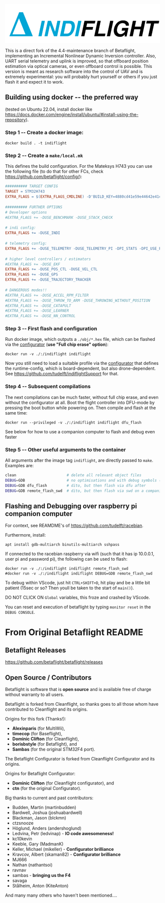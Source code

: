 ![Indiflight](docs/assets/images/IndiflightLogoFull.png)

This is a direct fork of the 4.4-maintenance branch of Betaflight, implementing an Incremental Nonlinear Dynamic Inversion controller. Also, UART serial telemetry and uplink is improved, so that offboard position estimation via optical cameras, or even offboard control is possible. This version is meant as research software into the control of UAV and is extremely experimental: you will probably hurt yourself or others if you just flash it and expect it to work.

## Building using docker -- the preferred way

(tested on Ubuntu 22.04, install docker like https://docs.docker.com/engine/install/ubuntu/#install-using-the-repository).

### Step 1 -- Create a docker image:

    docker build . -t indiflight


### Step 2 -- Create a `make/local.mk`

This defines the build configuration. For the Mateksys H743 you can use the 
following file (to do that for other FCs, check https://github.com/betaflight/config/):

```Makefile
########## TARGET CONFIG
TARGET = STM32H743
EXTRA_FLAGS = $(EXTRA_FLAGS_CMDLINE) -D'BUILD_KEY=4880cd41e59e44642e41c3f6344b3993' -D'RELEASE_NAME=4.4.2' -D'BOARD_NAME=MATEKH743' -D'MANUFACTURER_ID=MTKS' -DCLOUD_BUILD -DUSE_GYRO -DUSE_GYRO_SPI_ICM42605 -DUSE_GYRO_SPI_ICM42688P -DUSE_GYRO_SPI_MPU6000 -DUSE_GYRO_SPI_MPU6500 -DUSE_ACC -DUSE_ACC_SPI_ICM42605 -DUSE_ACC_SPI_ICM42688P -DUSE_ACC_SPI_MPU6000 -DUSE_ACC_SPI_MPU6500 -DUSE_DSHOT -DUSE_LED_STRIP -DUSE_MAX7456 -DUSE_OSD -DUSE_OSD_HD -DUSE_OSD_SD -DUSE_PINIO -DUSE_BLACKBOX -DUSE_SDCARD -DUSE_SERIALRX -DUSE_SERIALRX_SBUS -DUSE_SERIALRX_CRSF -DUSE_TELEMETRY -DUSE_TELEMETRY_SMARTPORT

########## FURTHER OPTIONS
# Developer options
#EXTRA_FLAGS += -DUSE_BENCHMARK -DUSE_STACK_CHECK

# indi config:
EXTRA_FLAGS += -DUSE_INDI

# telemetry config:
EXTRA_FLAGS += -DUSE_TELEMETRY -DUSE_TELEMETRY_PI -DPI_STATS -DPI_USE_PRINT_MSGS -DUSE_GPS_PI

# higher level controllers / estimators
#EXTRA_FLAGS += -DUSE_EKF
EXTRA_FLAGS += -DUSE_POS_CTL -DUSE_VEL_CTL
EXTRA_FLAGS += -DUSE_GPS
EXTRA_FLAGS += -DUSE_TRAJECTORY_TRACKER

# DANGEROUS modes!!
#EXTRA_FLAGS += -DUSE_ACCEL_RPM_FILTER 
#EXTRA_FLAGS += -DUSE_THROW_TO_ARM -DUSE_THROWING_WITHOUT_POSITION
#EXTRA_FLAGS += -DUSE_CATAPULT
#EXTRA_FLAGS += -DUSE_LEARNER
#EXTRA_FLAGS += -DUSE_NN_CONTROL
```

### Step 3 -- First flash and configuration

Run docker image, which outputs a `./obj/*.hex` file, which can be flashed via
the [configurator](https://github.com/tudelft/indiflight-configurator) (**use "Full chip erase" option**):

    docker run -v ./:/indiflight indiflight

Now you still need to load a suitable profile via the [configurator](https://github.com/tudelft/indiflight-configurator) 
that defines the runtime-config, which is board-dependent, but also drone-dependent.
See https://github.com/tudelft/indiflightSupport for that.


### Step 4 -- Subsequent compilations

The next compilations can be much faster, without full chip erase, and even
without the configurator at all. Boot the flight controller into DFU-mode by
pressing the boot button while powering on. Then compile and flash at the same
time:

    docker run --privileged -v ./:/indiflight indiflight dfu_flash

See below for how to use a companion computer to flash and debug even faster


### Step 5 -- Other useful arguments to the container

All arguments after the image tag `indiflight`, are directly passed to `make`. Examples are:
```sh
clean                       # delete all relevant object files
DEBUG=GDB                   # no optimisations and with debug symbols (run clean before!)
DEBUG=GDB dfu_flash         # dito, but then flash via dfu after
DEBUG=GDB remote_flash_swd  # dito, but then flash via swd on a companion computer
```


## Flashing and Debugging over raspberry pi companion computer

For context, see REAMDME's of https://github.com/tudelft/racebian.

Furthermore, install:

    apt install gdb-multiarch binutils-multiarch sshpass

If connected to the racebian raspberry via wifi (such that it has ip 10.0.0.1, user pi and password pi), the following can be used to flash:

    docker run -v ./:/indiflight indiflight remote_flash_swd
    #docker run -v ./:/indiflight indiflight DEBUG=GDB remote_flash_swd

To debug within VScode, just hit `CTRL+SHIFT+D`, hit play and be a little bit patient (15sec or so? Then youll be taken to the start of `main()`).

DO NOT CLICK ON `Global` variables, this froze and crashed by VScode.

You can reset and execution of betaflight by typing `monitor reset` in the `DEBUG CONSOLE`.


# From Original Betaflight README

## Betaflight Releases

https://github.com/betaflight/betaflight/releases

## Open Source / Contributors

Betaflight is software that is **open source** and is available free of charge without warranty to all users.

Betaflight is forked from Cleanflight, so thanks goes to all those whom have contributed to Cleanflight and its origins.

Origins for this fork (Thanks!):
* **Alexinparis** (for MultiWii),
* **timecop** (for Baseflight),
* **Dominic Clifton** (for Cleanflight),
* **borisbstyle** (for Betaflight), and
* **Sambas** (for the original STM32F4 port).

The Betaflight Configurator is forked from Cleanflight Configurator and its origins.

Origins for Betaflight Configurator:
* **Dominic Clifton** (for Cleanflight configurator), and
* **ctn** (for the original Configurator).

Big thanks to current and past contributors:
* Budden, Martin (martinbudden)
* Bardwell, Joshua (joshuabardwell)
* Blackman, Jason (blckmn)
* ctzsnooze
* Höglund, Anders (andershoglund)
* Ledvina, Petr (ledvinap) - **IO code awesomeness!**
* kc10kevin
* Keeble, Gary (MadmanK)
* Keller, Michael (mikeller) - **Configurator brilliance**
* Kravcov, Albert (skaman82) - **Configurator brilliance**
* MJ666
* Nathan (nathantsoi)
* ravnav
* sambas - **bringing us the F4**
* savaga
* Stålheim, Anton (KiteAnton)

And many many others who haven't been mentioned....
